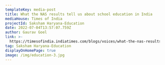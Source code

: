 ```yaml
---
templateKey: media-post
title: What the NAS results tell us about school education in India
mediaHouse: Times of India
projectId: Saksham Haryana-Education
date: 2022-07-04T13:57:07.759Z
author: Gaurav Goel
link: >-
  https://timesofindia.indiatimes.com/blogs/voices/what-the-nas-results-tell-us-about-school-education-in-india/
tag: Saksham Haryana-Education
displayOnHomePage: true
image: /img/education-3.jpg
---
```


